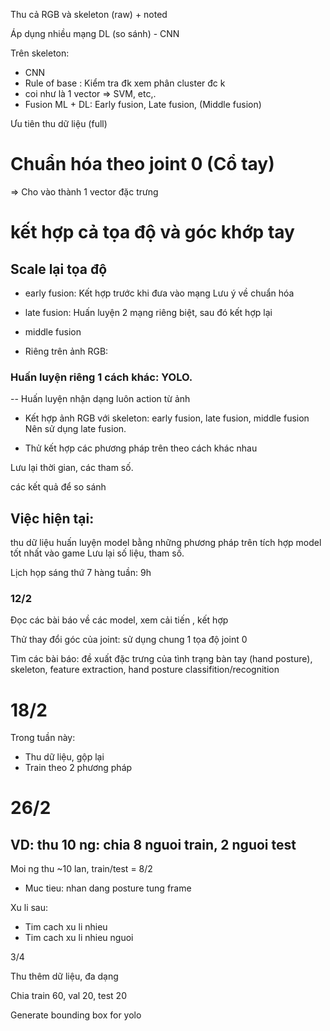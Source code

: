 



Thu cả RGB và skeleton (raw) + noted

Áp dụng nhiều mạng DL (so sánh) - CNN

Trên skeleton: 

- CNN
- Rule of base : Kiểm tra đk xem phân cluster đc k 
- coi như là 1 vector => SVM, etc,.
- Fusion ML + DL: Early fusion, Late fusion, (Middle fusion)

Ưu tiên thu dữ liệu (full)


# Chuẩn hóa theo joint 0 (Cổ tay)
=> Cho vào thành 1 vector đặc trưng


# kết hợp cả tọa độ và góc khớp tay
## Scale lại tọa độ

- early fusion:
Kết hợp trước khi đưa vào mạng
Lưu ý về chuẩn hóa
- late fusion:
Huấn luyện 2 mạng riêng biệt,
 sau đó kết hợp lại
- middle fusion


- Riêng trên ảnh RGB:
### Huấn luyện riêng 1 cách khác: YOLO.


-- Huấn luyện nhận dạng luôn action từ ảnh


- Kết hợp ảnh RGB với skeleton: 
early fusion, late fusion, middle fusion
Nên sử dụng late fusion.

- Thử kết hợp các phương pháp trên theo cách khác nhau

Lưu lại thời gian, các tham số. 

các kết quả để so sánh


## Việc hiện tại:
thu dữ liệu
huấn luyện model bằng những phương pháp trên
tích hợp model tốt nhất vào game
Lưu lại số liệu, tham số.

Lịch họp sáng thứ 7 hàng tuần: 9h


### 12/2
Đọc các bài báo về các model, xem cải tiến , kết hợp

Thử thay đổi góc của joint: sử dụng chung 1 tọa độ joint 0

Tìm các bài báo: đề xuất đặc trưng của tình trạng bàn tay (hand posture), skeleton, feature extraction, hand posture classifition/recognition





# 18/2



Trong tuần này:

- Thu dữ liệu, gộp lại
- Train theo 2 phương pháp



# 26/2
## VD: thu 10 ng: chia 8 nguoi train, 2 nguoi test
Moi ng thu ~10 lan, train/test =  8/2

- Muc tieu: nhan dang posture tung frame



Xu li sau:
- Tim cach xu li nhieu
- Tim cach xu li nhieu nguoi

3/4



Thu thêm dữ liệu, đa dạng

Chia train 60, val 20, test 20

Generate bounding box for yolo











